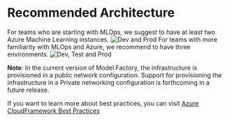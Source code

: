 # Recommended Architecture

For teams who are starting with MLOps, we suggest to have at least two Azure Machine Learning instances. ![Dev and Prod](../media/devprd.png)
For teams with more familiarity with MLOps and Azure, we recommend to have three environments. ![Dev, Test and Prod](../media/devtestprd.png)

**Note**: In the current version of Model Factory, the infrastructure is provisioned in a public network configuration. Support for provisioning the infrastructure in a Private networking configuration is forthcoming in a future release.

If you want to learn more about best practices, you can visit [Azure CloudFramework Best Practices](https://docs.microsoft.com/en-us/azure/cloud-adoption-framework/ready/azure-best-practices/ai-machine-learning-resource-organization)
